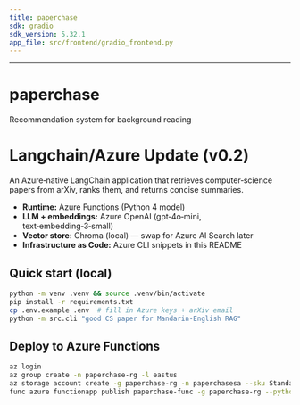 ```yaml
---
title: paperchase
sdk: gradio
sdk_version: 5.32.1
app_file: src/frontend/gradio_frontend.py
---
```




---

# paperchase
Recommendation system for background reading

# Langchain/Azure Update (v0.2)

An Azure‑native LangChain application that retrieves computer‑science papers from arXiv, ranks them, and returns concise summaries.

* **Runtime:** Azure Functions (Python 4 model)  
* **LLM + embeddings:** Azure OpenAI (gpt‑4o‑mini, text‑embedding‑3‑small)  
* **Vector store:** Chroma (local) — swap for Azure AI Search later  
* **Infrastructure as Code:** Azure CLI snippets in this README  

## Quick start (local)
```bash
python -m venv .venv && source .venv/bin/activate
pip install -r requirements.txt
cp .env.example .env  # fill in Azure keys + arXiv email
python -m src.cli "good CS paper for Mandarin‑English RAG"
```

## Deploy to Azure Functions
```bash
az login
az group create -n paperchase-rg -l eastus
az storage account create -g paperchase-rg -n paperchasesa --sku Standard_LRS
func azure functionapp publish paperchase‑func -g paperchase-rg --python
```
